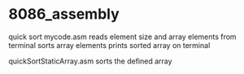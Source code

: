 # 8086_assembly
quick sort
mycode.asm
reads element size and array elements from terminal
sorts array elements
prints sorted array on terminal

quickSortStaticArray.asm
sorts the defined array
